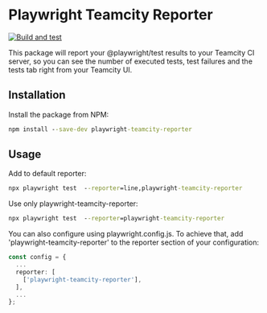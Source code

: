 # Playwright Teamcity Reporter

[![Build and test](https://github.com/artemrudenko/playwright-teamcity-reporter/actions/workflows/build-and-test.yml/badge.svg)](https://github.com/artemrudenko/playwright-teamcity-reporter/actions/workflows/build-and-test.yml)

This package will report your @playwright/test results to your Teamcity CI server, so you can see the number of executed tests, test failures and the tests tab right from your Teamcity UI.

## Installation

Install the package from NPM:

```cmd
npm install --save-dev playwright-teamcity-reporter
```

## Usage

Add to default reporter:

```cmd
npx playwright test  --reporter=line,playwright-teamcity-reporter
```

Use only playwright-teamcity-reporter:

```cmd
npx playwright test  --reporter=playwright-teamcity-reporter
```

You can also configure using playwright.config.js. To achieve that, add 'playwright-teamcity-reporter' to the reporter section of your configuration:

```ts
const config = {
  ...
  reporter: [
    ['playwright-teamcity-reporter'],
  ],
  ...
};
```
